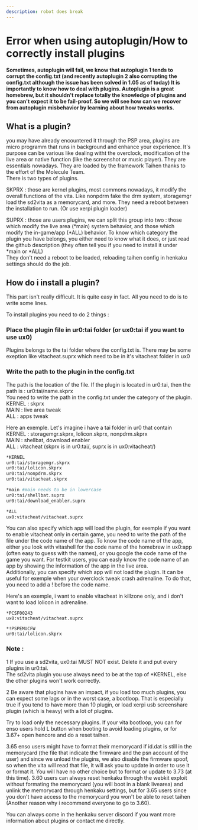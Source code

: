 ```yaml
---
description: robot does break
---
```


# Error when using autoplugin/How to correctly install plugins

#### Sometimes, autoplugin will fail, we know that autoplugin 1 tends to corrupt the config.txt \(and recently autoplugin 2 also corrupting the config.txt although the issue has been solved in 1.05 as of today\) It is importantly to know how to deal with plugins. Autoplugin is a great homebrew, but it shouldn't replace totally the knowledge of plugins and you can't expect it to be fail-proof. So we will see how can we recover from autoplugin misbehavior by learning about how tweaks works.

## What is a plugin?

you may have already encountered it through the PSP area, plugins are micro programm that runs in background and enhance your experience. It's purpose can be various like dealing witht the overclock, modification of the live area or native function \(like the screenshot or music player\). They are essentials nowadays. They are loaded by the framework Taihen thanks to the effort of the Molecule Team.  
There is two types of plugins.

SKPRX : those are kernel plugins, most commons nowadays, it modify the overall functions of the vita. Like nonpdrm fake the drm system, storagemgr load the sd2vita as a memorycard, and more. They need a reboot between the installation to run. \(Or use xerpi plugin loader\)

SUPRX : those are users plugins, we can split this group into two : those which modify the live area \(\*main\) system behavior, and those which modify the in-game/app \(\*ALL\) behavior. To know which category the plugin you have belongs, you either need to know what it does, or just read the github description \(they often tell you if you need to install it under \*main or \*ALL\)  
They don't need a reboot to be loaded, reloading taihen config in henkaku settings should do the job.

## How do i install a plugin?

This part isn't really difficult. It is quite easy in fact. All you need to do is to write some lines.

To install plugins you need to do 2 things :

### Place the plugin file in ur0:tai folder \(or ux0:tai if you want to use ux0\)

Plugins belongs to the tai folder where the config.txt is. There may be some exeption like vitacheat.suprx which need to be in it's vitacheat folder in ux0

### Write the path to the plugin in the config.txt

The path is the location of the file. If the plugin is located in ur0:tai, then the path is : ur0:tai/name.skprx  
You need to write the path in the config.txt under the category of the plugin.  
KERNEL : skprx  
MAIN : live area tweak  
ALL : apps tweak

Here an exemple. Let's imagine i have a tai folder in ur0 that contain  
KERNEL : storagemgr.skprx, lolicon.skprx, nonpdrm.skprx  
MAIN : shellbat, download enabler  
ALL : vitacheat \(skprx is in ur0:tai/, suprx is in ux0:vitacheat/\)

```bash
*KERNEL
ur0:tai/storagemgr.skprx
ur0:tai/lolicon.skprx
ur0:tai/nonpdrm.skprx
ur0:tai/vitacheat.skprx

*main #main needs to be in lowercase
ur0:tai/shellbat.suprx
ur0:tai/download_enabler.suprx

*ALL
ux0:vitacheat/vitacheat.suprx
```

You can also specify which app will load the plugin, for exemple if you want to enable vitacheat only in certain game, you need to write the path of the file under the code name of the app. To know the code name of the app, either you look with vitashell for the code name of the homebrew in ux0:app \(often easy to guess with the names\), or you google the code name of the game you want. For testkit users, you can easly know the code name of an app by showing the information of the app in the live area.  
Additionally, you can specify which app will not load the plugin. It can be useful for exemple when your overclock tweak crash adrenaline. To do that, you need to add a ! before the code name.

Here's an exemple, i want to enable vitacheat in killzone only, and i don't want to load lolicon in adrenaline.

```text
*PCSF00243
ux0:vitacheat/vitacheat.suprx

*!PSPEMUCFW
ur0:tai/lolicon.skprx
```

### Note :

1 If you use a sd2vita, ux0:tai MUST NOT exist. Delete it and put every plugins in ur0:tai.  
The sd2vita plugin you use always need to be at the top of \*KERNEL, else the other plugins won't work correctly.

2 Be aware that plugins have an impact, if you load too much plugins, you can expect some lags or in the worst case, a bootloop. That is especially true if you tend to have more than 10 plugin, or load xerpi usb screenshare plugin \(which is heavy\) with a lot of plugins.

Try to load only the necessary plugins. If your vita bootloop, you can for enso users hold L button when booting to avoid loading plugins, or for 3.67+ open hencore and do a reset taihen.

3.65 enso users might have to format their memorycard if id.dat is still in the memorycard \(the file that indicate the firmware and the psn account of the user\) and since we unload the plugins, we also disable the firmware spoof, so when the vita will read that file, it will ask you to update in order to use it or format it. You will have no other choice but to format or update to 3.73 \(at this time\). 3.60 users can always reset henkaku through the webkit exploit without formating the memorycard \(you will boot in a blank livearea\) and unlink the memorycard through henkaku settings, but for 3.65 users since you don't have access to the memorycard you won't be able to reset taihen \(Another reason why i recommend everyone to go to 3.60\).

You can always come in the henkaku server discord if you want more information about plugins or contact me directly.

